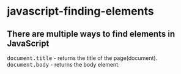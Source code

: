 # javascript-finding-elements

<h2>There are multiple ways to find elements in JavaScript</h2>

<samp>document.title</samp> - returns the title of the page(document).
<samp>document.body</samp> - returns the body element.

